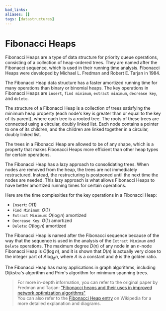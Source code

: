 ```yaml
---
bad_links: 
aliases: []
tags: [datastructures]
---
```

# Fibonacci Heaps

Fibonacci Heaps are a type of data structure for priority queue operations, consisting of a collection of heap-ordered trees. They are named after the Fibonacci sequence, which is used in their running time analysis. Fibonacci Heaps were developed by Michael L. Fredman and Robert E. Tarjan in 1984.

The Fibonacci Heap data structure has a faster amortized running time for many operations than binary or binomial heaps. The key operations in Fibonacci Heaps are `insert`, `find minimum`, `extract minimum`, `decrease key`, and `delete`. 

The structure of a Fibonacci Heap is a collection of trees satisfying the minimum heap property (each node's key is greater than or equal to the key of its parent), where each tree is a rooted tree. The roots of these trees are connected using a circular, doubly linked list. Each node contains a pointer to one of its children, and the children are linked together in a circular, doubly linked list. 

The trees in a Fibonacci Heap are allowed to be of any shape, which is a property that makes Fibonacci Heaps more efficient than other heap types for certain operations. 

The Fibonacci Heap has a lazy approach to consolidating trees. When nodes are removed from the heap, the trees are not immediately restructured. Instead, the restructuring is postponed until the next time the nodes are needed. This lazy approach is what allows Fibonacci Heaps to have better amortized running times for certain operations.

Here are the time complexities for the key operations in a Fibonacci Heap:

- `Insert`: $O(1)$
- `Find Minimum`: $O(1)$
- `Extract Minimum`: $O(\log n)$ amortized
- `Decrease Key`: $O(1)$ amortized
- `Delete`: $O(\log n)$ amortized

The Fibonacci Heap is named after the Fibonacci sequence because of the way that the sequence is used in the analysis of the `Extract Minimum` and `Delete` operations. The maximum degree $D(n)$ of any node in an $n$-node Fibonacci Heap is $O(\log n)$, and it is shown that $D(n)$ is actually very close to the integer part of $A \log_{\phi} n$, where $A$ is a constant and $\phi$ is the golden ratio.

The Fibonacci Heap has many applications in graph algorithms, including Dijkstra's algorithm and Prim's algorithm for minimum spanning trees.

> For more in-depth information, you can refer to the original paper by Fredman and Tarjan: ["Fibonacci heaps and their uses in improved network optimization algorithms"](https://scholar.google.com/scholar?hl=en&as_sdt=0%2C5&q=Fibonacci+heaps+and+their+uses+in+improved+network+optimization+algorithms&btnG=)  
> You can also refer to the [Fibonacci Heap entry](https://en.wikipedia.org/wiki/Fibonacci_heap) on Wikipedia for a more detailed explanation and diagrams.